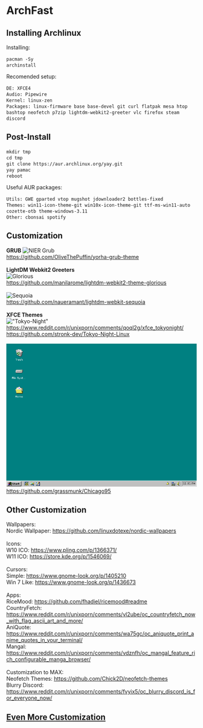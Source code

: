 # ArchFast
## Installing Archlinux
Installing:
```
pacman -Sy
archinstall
```
Recomended setup:
```
DE: XFCE4
Audio: Pipewire
Kernel: linux-zen
Packages: linux-firmware base base-devel git curl flatpak mesa htop bashtop neofetch p7zip lightdm-webkit2-greeter vlc firefox steam discord 
```
## Post-Install
```
mkdir tmp
cd tmp
git clone https://aur.archlinux.org/yay.git
yay pamac
reboot
```
Useful AUR packages:
```
Utils: GWE gparted vtop mugshot jdownloader2 bottles-fixed
Themes: win11-icon-theme-git win10x-icon-theme-git ttf-ms-win11-auto cozette-otb theme-windows-3.11 
Other: cbonsai spotify
```
## Customization
**GRUB**
![NIER Grub](https://github.com/OliveThePuffin/yorha-grub-theme/raw/master/preview.png)
<br/>https://github.com/OliveThePuffin/yorha-grub-theme
<br/><br/>**LightDM Webkit2 Greeters**
<br/>![Glorious](https://github.com/manilarome/lightdm-webkit2-theme-glorious/blob/master/glorious.gif)
<br/>https://github.com/manilarome/lightdm-webkit2-theme-glorious
<br/><br/>![Sequoia](https://camo.githubusercontent.com/d385b92a4229d4018f9d892fb90b28a467278543c0f935fa4c44f137863d4643/687474703a2f2f692e696d6775722e636f6d2f3856494846577a2e706e67)
<br/>https://github.com/naueramant/lightdm-webkit-sequoia
<br/><br/>**XFCE Themes**
<br/>!["Tokyo-Night"](https://preview.redd.it/lk6a7jucx6y71.jpg)
<br/>https://www.reddit.com/r/unixporn/comments/qoql2g/xfce_tokyonight/
<br/>https://github.com/stronk-dev/Tokyo-Night-Linux
<br/><br/>![Chicago95](https://github.com/grassmunk/Chicago95/raw/master/Screenshots/Chicago95_Desktop.png)
<br/>https://github.com/grassmunk/Chicago95

## Other Customization
Wallpapers:
<br/>Nordic Wallpaper: https://github.com/linuxdotexe/nordic-wallpapers
<br/><br/>Icons:
<br/>W10 ICO: https://www.pling.com/p/1366371/
<br/>W11 ICO: https://store.kde.org/p/1546069/
<br/><br/>Cursors:
<br/>Simple: https://www.gnome-look.org/p/1405210
<br/>Win 7 Like: https://www.gnome-look.org/p/1436673
<br/><br/>Apps:
<br/>RiceMood: https://github.com/fhadiel/ricemood#readme
<br/>CountryFetch: https://www.reddit.com/r/unixporn/comments/vl2ube/oc_countryfetch_now_with_flag_ascii_art_and_more/
<br/>AniQuote: https://www.reddit.com/r/unixporn/comments/wa75gc/oc_aniquote_print_anime_quotes_in_your_terminal/
<br/>Mangal: https://www.reddit.com/r/unixporn/comments/vdznfh/oc_mangal_feature_rich_configurable_manga_browser/
<br/><br/>Customization to MAX:
<br/>Neofetch Themes: https://github.com/Chick2D/neofetch-themes
<br/>Blurry Discord: https://www.reddit.com/r/unixporn/comments/fvyix5/oc_blurry_discord_is_for_everyone_now/
## [Even More Customization](https://www.reddit.com/r/unixporn)

